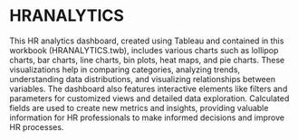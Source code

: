 # HRANALYTICS
This HR analytics dashboard, created using Tableau and contained in this workbook (HRANALYTICS.twb), includes various charts such as lollipop charts, bar charts, line charts, bin plots, heat maps, and pie charts. These visualizations help in comparing categories, analyzing trends, understanding data distributions, and visualizing relationships between variables. The dashboard also features interactive elements like filters and parameters for customized views and detailed data exploration. Calculated fields are used to create new metrics and insights, providing valuable information for HR professionals to make informed decisions and improve HR processes.
